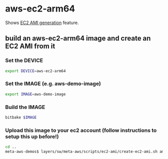 # aws-ec2-arm64

Shows [EC2 AMI generation](https://github.com/aws4embeddedlinux/meta-aws/blob/master/scripts/ec2-ami/README.md) feature.

## build an aws-ec2-arm64 image and create an EC2 AMI from it

### Set the DEVICE
```bash
export DEVICE=aws-ec2-arm64
```

### Set the IMAGE (e.g. aws-demo-image)
```bash
export IMAGE=aws-demo-image
```

### Build the IMAGE
```bash
bitbake $IMAGE
```

### Upload this image to your ec2 account (follow instructions to setup this up before!)
```bash
cd ..
meta-aws-demos$ layers/sw/meta-aws/scripts/ec2-ami/create-ec2-ami.sh amitest-bucket 16 aws-demo-image aws-ec2-arm64
```
